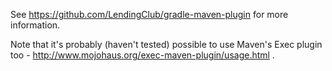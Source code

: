 See https://github.com/LendingClub/gradle-maven-plugin for more information.

Note that it's probably (haven't tested) possible to use Maven's Exec plugin too - http://www.mojohaus.org/exec-maven-plugin/usage.html . 
